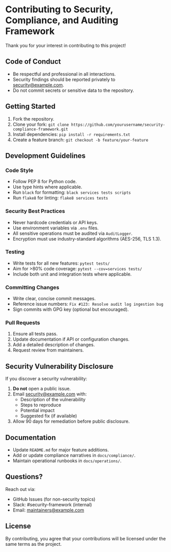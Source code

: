 # Contributing to Security, Compliance, and Auditing Framework

Thank you for your interest in contributing to this project!

## Code of Conduct

- Be respectful and professional in all interactions.
- Security findings should be reported privately to security@example.com.
- Do not commit secrets or sensitive data to the repository.

## Getting Started

1. Fork the repository.
2. Clone your fork: `git clone https://github.com/yourusername/security-compliance-framework.git`
3. Install dependencies: `pip install -r requirements.txt`
4. Create a feature branch: `git checkout -b feature/your-feature`

## Development Guidelines

### Code Style

- Follow PEP 8 for Python code.
- Use type hints where applicable.
- Run `black` for formatting: `black services tests scripts`
- Run `flake8` for linting: `flake8 services tests`

### Security Best Practices

- Never hardcode credentials or API keys.
- Use environment variables via `.env` files.
- All sensitive operations must be audited via `AuditLogger`.
- Encryption must use industry-standard algorithms (AES-256, TLS 1.3).

### Testing

- Write tests for all new features: `pytest tests/`
- Aim for >80% code coverage: `pytest --cov=services tests/`
- Include both unit and integration tests where applicable.

### Committing Changes

- Write clear, concise commit messages.
- Reference issue numbers: `Fix #123: Resolve audit log ingestion bug`
- Sign commits with GPG key (optional but encouraged).

### Pull Requests

1. Ensure all tests pass.
2. Update documentation if API or configuration changes.
3. Add a detailed description of changes.
4. Request review from maintainers.

## Security Vulnerability Disclosure

If you discover a security vulnerability:

1. **Do not** open a public issue.
2. Email security@example.com with:
   - Description of the vulnerability
   - Steps to reproduce
   - Potential impact
   - Suggested fix (if available)
3. Allow 90 days for remediation before public disclosure.

## Documentation

- Update `README.md` for major feature additions.
- Add or update compliance narratives in `docs/compliance/`.
- Maintain operational runbooks in `docs/operations/`.

## Questions?

Reach out via:

- GitHub Issues (for non-security topics)
- Slack: #security-framework (internal)
- Email: maintainers@example.com

## License

By contributing, you agree that your contributions will be licensed under the same terms as the project.
